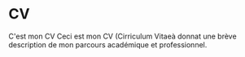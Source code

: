 # CV
C'est mon CV
Ceci est mon CV (Cirriculum Vitaeà donnat une brève description de mon parcours académique et professionnel.
